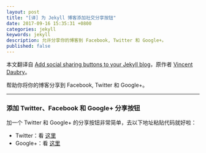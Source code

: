 ```yaml
---
layout: post
title: "[译] 为 Jekyll 博客添加社交分享按钮"
date: 2017-09-16 15:35:31 +0800
categories: jekyll
keywords: jekyll
description: 允许分享你的博客到 Facebook, Twitter 和 Google+。
published: false
---
```


本文翻译自 [Add social sharing buttons to your Jekyll blog](http://vdaubry.github.io/2014/10/20/add-social-sharing-buttons-with-jekyll/)，原作者 [Vincent Daubry](http://vdaubry.github.io)。

帮助你将你的博客分享到 Facebook, Twitter 和 Google+。

---

### 添加 Twitter、Facebook 和 Google+ 分享按钮

加一个 Twitter 和 Google+ 的分享按钮非常简单，去以下地址粘贴代码就好啦：

- Twitter：看 [这里](https://about.twitter.com/resources/buttons#tweet)
- Google+：看 [这里](https://developers.google.com/+/web/share/)

